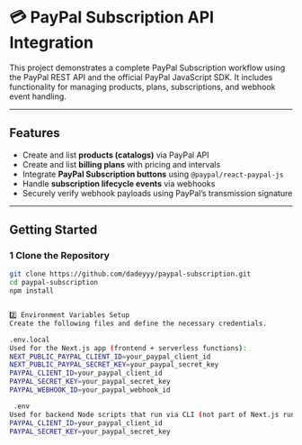# 💳 PayPal Subscription API Integration

This project demonstrates a complete PayPal Subscription workflow using the PayPal REST API and the official PayPal JavaScript SDK. It includes functionality for managing products, plans, subscriptions, and webhook event handling.

---

##  Features

- Create and list **products (catalogs)** via PayPal API
- Create and list **billing plans** with pricing and intervals
- Integrate **PayPal Subscription buttons** using `@paypal/react-paypal-js`
- Handle **subscription lifecycle events** via webhooks
- Securely verify webhook payloads using PayPal’s transmission signature

---

## Getting Started

### 1 Clone the Repository

```bash
git clone https://github.com/dadeyyy/paypal-subscription.git
cd paypal-subscription
npm install


2️⃣ Environment Variables Setup
Create the following files and define the necessary credentials.

.env.local
Used for the Next.js app (frontend + serverless functions):
NEXT_PUBLIC_PAYPAL_CLIENT_ID=your_paypal_client_id
NEXT_PUBLIC_PAYPAL_SECRET_KEY=your_paypal_secret_key
PAYPAL_CLIENT_ID=your_paypal_client_id
PAYPAL_SECRET_KEY=your_paypal_secret_key
PAYPAL_WEBHOOK_ID=your_paypal_webhook_id

 .env
Used for backend Node scripts that run via CLI (not part of Next.js runtime):
PAYPAL_CLIENT_ID=your_paypal_client_id
PAYPAL_SECRET_KEY=your_paypal_secret_key
